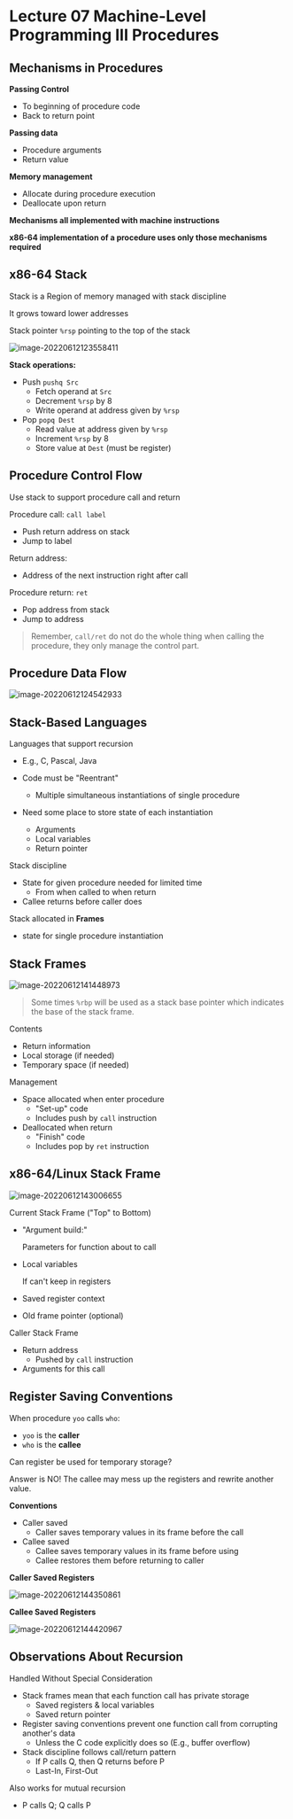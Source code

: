 # Lecture 07 Machine-Level Programming III Procedures

## Mechanisms in Procedures

**Passing Control**

-   To beginning of procedure code
-   Back to return point

**Passing data**

-   Procedure arguments
-   Return value

**Memory management**

-   Allocate during procedure execution
-   Deallocate upon return

**Mechanisms all implemented with machine instructions**

**x86-64 implementation of a procedure uses only those mechanisms required**

## x86-64 Stack

Stack is a Region of memory managed with stack discipline

It grows toward lower addresses

Stack pointer `%rsp` pointing to the top of the stack

![image-20220612123558411](assets/image-20220612123558411.png)

**Stack operations:**

-   Push `pushq Src`
    -   Fetch operand at `Src`
    -   Decrement `%rsp` by 8
    -   Write operand at address given by `%rsp`
-   Pop `popq Dest`
    -   Read value at address given by `%rsp`
    -   Increment `%rsp` by 8
    -   Store value at `Dest` (must be register)

## Procedure Control Flow

Use stack to support procedure call and return

Procedure call: `call label`

-   Push return address on stack
-   Jump to label

Return address:

-   Address of the next instruction right after call

Procedure return: `ret`

-   Pop address from stack
-   Jump to address

>   Remember, `call/ret` do not do the whole thing when calling the procedure, they only manage the control part. 

## Procedure Data Flow

![image-20220612124542933](assets/image-20220612124542933.png)

## Stack-Based Languages

Languages that support recursion

-   E.g., C, Pascal, Java
-   Code must be "Reentrant"
    -   Multiple simultaneous instantiations of single procedure

-   Need some place to store state of each instantiation
    -   Arguments
    -   Local variables
    -   Return pointer

Stack discipline

-   State for given procedure needed for limited time
    -   From when called to when return
-   Callee returns before caller does

Stack allocated in **Frames**

-   state for single procedure instantiation

## Stack Frames

![image-20220612141448973](assets/image-20220612141448973.png)

>   Some times `%rbp` will be used as a stack base pointer which indicates the base of the stack frame. 

Contents

-   Return information
-   Local storage (if needed)
-   Temporary space (if needed)

Management

-   Space allocated when enter procedure
    -   "Set-up" code
    -   Includes push by `call` instruction
-   Deallocated when return
    -   "Finish" code
    -   Includes pop by `ret` instruction

## x86-64/Linux Stack Frame

![image-20220612143006655](assets/image-20220612143006655.png)

Current Stack Frame ("Top" to Bottom)

-   "Argument build:"

    Parameters for function about to call

-   Local variables

    If can't keep in registers

-   Saved register context

-   Old frame pointer (optional)

Caller Stack Frame

-   Return address
    -   Pushed by `call` instruction
-   Arguments for this call

## Register Saving Conventions

When procedure `yoo` calls `who`:

-   `yoo` is the **caller**
-   `who` is the **callee**

Can register be used for temporary storage?

Answer is NO! The callee may mess up the registers and rewrite another value.

**Conventions** 

-   Caller saved
    -   Caller saves temporary values in its frame before the call
-   Callee saved
    -   Callee saves temporary values in its frame before using
    -   Callee restores them before returning to caller

**Caller Saved Registers**

![image-20220612144350861](assets/image-20220612144350861.png)

**Callee Saved Registers**

![image-20220612144420967](assets/image-20220612144420967.png)

## Observations About Recursion

Handled Without Special Consideration

-   Stack frames mean that each function call has private storage
    -   Saved registers & local variables
    -   Saved return pointer
-   Register saving conventions prevent one function call from corrupting another's data
    -   Unless the C code explicitly does so (E.g., buffer overflow)
-   Stack discipline follows call/return pattern
    -   If P calls Q, then Q returns before P
    -   Last-In, First-Out

Also works for mutual recursion

-   P calls Q; Q calls P









